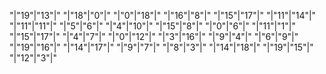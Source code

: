 "|"19"|"13"|"
"|"18"|"0"|"
"|"0"|"18"|"
"|"16"|"8"|"
"|"15"|"17"|"
"|"11"|"14"|"
"|"11"|"11"|"
"|"5"|"6"|"
"|"4"|"10"|"
"|"15"|"8"|"
"|"0"|"6"|"
"|"11"|"1"|"
"|"15"|"17"|"
"|"4"|"7"|"
"|"0"|"12"|"
"|"3"|"16"|"
"|"9"|"4"|"
"|"6"|"9"|"
"|"19"|"16"|"
"|"14"|"17"|"
"|"9"|"7"|"
"|"8"|"3"|"
"|"14"|"18"|"
"|"19"|"15"|"
"|"12"|"3"|"

